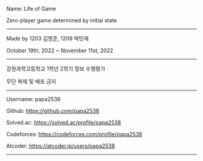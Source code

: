 Name: Life of Game

Zero-player game determined by initial state

------------

Made by 1203 김명준, 1209 박민재

October 19th, 2022 ~ November 11st, 2022

------------

강원과학고등학교 1학년 2학기 정보 수행평가

무단 복제 및 배포 금지

------------

Username: papa2538

Github: https://github.com/papa2538

Solved.ac: https://solved.ac/profile/papa2538

Codeforces: https://codeforces.com/profile/papa2538

Atcoder: https://atcoder.jp/users/papa2538

------------
